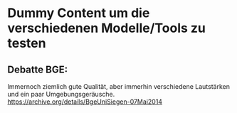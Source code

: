 # Dummy Content um die verschiedenen Modelle/Tools zu testen


## Debatte BGE:
Immernoch ziemlich gute Qualität, aber immerhin verschiedene Lautstärken und ein paar Umgebungsgeräusche. 
https://archive.org/details/BgeUniSiegen-07Mai2014